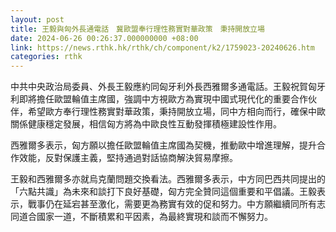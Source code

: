 ```yaml
---
layout: post
title: 王毅與匈外長通電話　冀歐盟奉行理性務實對華政策　秉持開放立場
date: 2024-06-26 00:26:37.000000000 +08:00
link: https://news.rthk.hk/rthk/ch/component/k2/1759023-20240626.htm
categories: rthk
---
```


中共中央政治局委員、外長王毅應約同匈牙利外長西雅爾多通電話。王毅祝賀匈牙利即將擔任歐盟輪值主席國，強調中方視歐方為實現中國式現代化的重要合作伙伴，希望歐方奉行理性務實對華政策，秉持開放立場，同中方相向而行，確保中歐關係健康穩定發展，相信匈方將為中歐良性互動發揮積極建設性作用。

西雅爾多表示，匈方願以擔任歐盟輪值主席國為契機，推動歐中增進理解，提升合作效能，反對保護主義，堅持通過對話協商解決貿易摩擦。

王毅和西雅爾多亦就烏克蘭問題交換看法。西雅爾多表示，中方同巴西共同提出的「六點共識」為未來和談打下良好基礎，匈方完全贊同這個重要和平倡議。王毅表示，戰事仍在延宕甚至激化，需要更為務實有效的促和努力。中方願繼續同所有志同道合國家一道，不斷積累和平因素，為最終實現和談而不懈努力。
